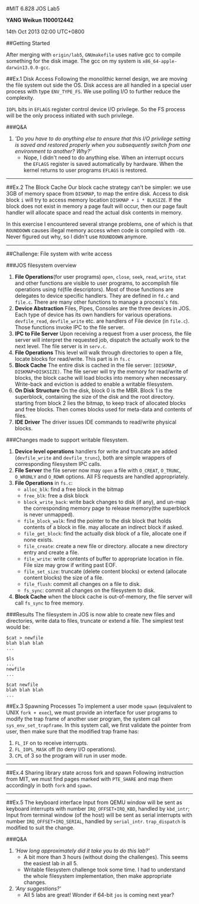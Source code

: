 #MIT 6.828 JOS Lab5

**YANG Weikun 1100012442**

14th Oct 2013 02:00 UTC+0800

##Getting Started

After merging with `origin/lab5`, `GNUmakefile` uses native gcc to compile something for the disk image. The gcc on my system is `x86_64-apple-darwin13.0.0-gcc`.

##Ex.1 Disk Access
Following the monolithic kernel design, we are moving the file system out side the OS. Disk access are all handled in a special user process with type `ENV_TYPE_FS`.  We use polling I/O to further reduce the complexity.

`IOPL` bits in `EFLAGS` register control device I/O privilege. So the FS process will be the only process initiated with such privilege.

###Q&A
1. _'Do you have to do anything else to ensure that this I/O privilege setting is saved and restored properly when you subsequently switch from one environment to another? Why?'_
    * Nope, I didn't need to do anything else. When an interrupt occurs the `EFLAGS` register is saved automatically by hardware. When the kernel returns to user programs `EFLAGS` is restored.
    
---
##Ex.2 The Block Cache
Our block cache strategy can't be simpler: we use 3GB of memory space from `DISKMAP`, to map the entire disk. Access to disk block `i` will try to access memory location `DISKMAP + i * BLKSIZE`. If the block does not exist in memory a page fault will occur, then our page fault handler will allocate space and read the actual disk contents in memory.

In this exercise I encountered several strange problems, one of which is that `ROUNDDOWN` causes illegal memory access when code is compiled with `-O0`. Never figured out why, so I didn't use `ROUNDDOWN` anymore.

---

##Challenge: File system with write access

###JOS filesystem overview
1. __File Operations__(for user programs) `open`, `close`, `seek`, `read`, `write`, `stat` and other functions are visible to user programs, to accomplish file operations using `fd`(file descriptors). Most of those functions are delegates to device specific handlers. They are defined in `fd.c` and `file.c`. There are many other functions to manage a process's `fd`s.
2. __Device Abstraction__ Files, Pipes, Consoles are the three devices in JOS. Each type of device has its own handlers for various operations. `devfile_read`, `devfile_write` etc. are handlers of File device (in `file.c`). Those functions invoke IPC to the file server.
3. __IPC to File Server__ Upon receiving a request from a user process, the file server will interpret the requested job, dispatch the actually work to the next level. The file server is in `serv.c`.
4. __File Operations__ This level will walk through directories to open a file, locate blocks for read/write. This part is in `fs.c`
5. __Block Cache__ The entire disk is cached in the file server: `[DISKMAP, DISKMAP+DISKSIZE)`. The file server will try the memory for read/write of blocks, the block cache will load blocks into memory when necessary. Write-back and eviction is added to enable a writable filesystem.
6. __On Disk Structure__ On the disk, block 0 is the MBR. Block 1 is the superblock, containing the size of the disk and the root directory. starting from block 2 lies the bitmap, to keep track of allocated blocks and free blocks. Then comes blocks used for meta-data and contents of files.
7. __IDE Driver__ The driver issues IDE commands to read/write physical blocks.

###Changes made to support writable filesystem.
1. __Device level operations__ handlers for write and truncate are added (`devfile_write` and `devfile_trunc`), both are simple wrappers of corresponding filesystem IPC calls.
2. __File Server__ the file server now may `open` a file with `O_CREAT`, `O_TRUNC`, `O_WRONLY` and `O_RDWR` options. All FS requests are handled appropriately.
3. __File Operations__ in `fs.c`:
    * `alloc_blk`: find a free block in the bitmap
    * `free_blk`: free a disk block
    * `block_write_back`: write back changes to disk (if any), and un-map the corresponding memory page to release memory(the superblock is never unmapped).
    * `file_block_walk`: find the pointer to the disk block that holds contents of a block in file. may allocate an indirect block if asked.
    * `file_get_block`: find the actually disk block of a file, allocate one if none exists.
    * `file_create`: create a new file or directory. allocate a new directory entry and create a file.
    * `file_write`: write contents of buffer to appropriate location in file. File size may grow if writing past EOF.
    * `file_set_size`: truncate (delete content blocks) or extend (allocate content blocks) the size of a file.
    * `file_flush`: commit all changes on a file to disk.
    * `fs_sync`: commit all changes on the filesystem to disk.
4. __Block Cache__ when the block cache is out-of-memory, the file server will call `fs_sync` to free memory.

###Results
The filesystem in JOS is now able to create new files and directories, write data to files, truncate or extend a file. The simplest test would be:

    $cat > newfile  
    blah blah blah
    ...
    
    $ls
    ...
    newfile
    ...
    
    $cat newfile
    blah blah blah
    ...




##Ex.3 Spawning Processes
To implement a user mode `spawn` (equivalent to UNIX `fork + exec`), we must provide an interface for user programs to modify the trap frame of another user program, the system call `sys_env_set_trapframe`. In this system call, we first validate the pointer from user, then make sure that the modified trap frame has:

1. `FL_IF` on to receive interrupts.
2. `FL_IOPL_MASK` off (to deny I/O operations).
3. `CPL` of 3 so the program will run in user mode.

---
##Ex.4 Sharing library state across fork and spawn
Following instruction from MIT, we must find pages marked with `PTE_SHARE` and map them accordingly in both `fork` and `spawn`.

---
##Ex.5 The keyboard interface
Input from QEMU window will be sent as keyboard interrupts with number `IRQ_OFFSET+IRQ_KBD`, handled by `kbd_intr`; Input from terminal window (of the host) will be sent as serial interrupts with number `IRQ_OFFSET+IRQ_SERIAL`, handled by `serial_intr`. `trap_dispatch` is modified to suit the change.

###Q&A
1. _'How long approximately did it take you to do this lab?'_
    * A bit more than 3 hours (without doing the challenges). This seems the easiest lab in all 5.
    * Writable filesystem challenge took some time. I had to understand the whole filesystem implementation, then make appropriate changes.
2. _'Any suggestions?'_
    * All 5 labs are great! Wonder if 64-bit `jos` is coming next year?